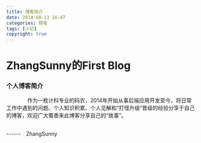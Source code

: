 ```yaml
---
title: 博客简介
date: 2014-08-13 16:47
categories: 随笔
tags: [小记]
copyright: true
---
```

# ZhangSunny的First Blog

### 个人博客简介
   &emsp;&emsp;&emsp;&emsp;作为一枚计科专业的码农，2014年开始从事后端应用开发至今，将日常工作中遇到的问题、个人知识积累、个人见解和“打怪升级”晋级的经验分享于自己的博客，欢迎广大蜀黍来此博客分享自己的“故事”。
   
   &emsp;&emsp;&emsp;&emsp;&emsp;&emsp;&emsp;&emsp;&emsp;&emsp;&emsp;&emsp;&emsp;&emsp;&emsp;&emsp;&emsp;&emsp;&emsp;&emsp;&emsp;&emsp;&emsp;&emsp;&emsp;&emsp;&emsp;&emsp;&emsp;&emsp;&emsp;&emsp;&emsp;&emsp;&emsp;&emsp;------&emsp;ZhangSunny 
